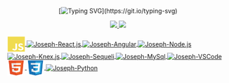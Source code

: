 <div align="center">

[![Typing SVG](https://readme-typing-svg.herokuapp.com?font=Fira+Code&pause=1000&width=435&lines=Josephslv_;Programador+Full-Stack_)](https://git.io/typing-svg)

  <a href="https://github.com/josephslv">
  <img height="140.5em" src="https://github-readme-stats.vercel.app/api?username=josephslv&show_icons=true&theme=github_dark&include_all_commits=true&count_private=true"/>
  <img height="140.5em" src="https://github-readme-stats.vercel.app/api/top-langs/?username=Josephslv&layout=compact&langs_count=7&theme=github_dark"/>
</div>

<div style="display: inline_block"><br>
  <img align="center" alt="Joseph-JS"      height="35" width="40"    src="https://raw.githubusercontent.com/devicons/devicon/master/icons/javascript/javascript-plain.svg"/>
  <img align="center" alt="Joseph-React.js" height="40" width="40"   src="https://cdn.jsdelivr.net/gh/devicons/devicon/icons/react/react-original.svg" />
   <img align="center" alt="Joseph-Angular" height="37" width="37"   src="https://cdn.jsdelivr.net/gh/devicons/devicon/icons/angularjs/angularjs-plain.svg" />
  <img align="center" alt="Joseph-Node.js"  height="37" width="37"   src="https://cdn.jsdelivr.net/gh/devicons/devicon/icons/nodejs/nodejs-original.svg"/>
  <img align="center" alt="Joseph-Knex.js" height="40" width="auto"  src="https://static-00.iconduck.com/assets.00/knex-icon-512x512-vg01e8qb.png"/>
  <img align="center" alt="Joseph-Sequeli" height="40" width="auto"  src="https://cdn.jsdelivr.net/gh/devicons/devicon/icons/sequelize/sequelize-original.svg" />
  <img align="center" alt="Joseph-MySql"   height="40" width="auto"  src="https://cdn.jsdelivr.net/gh/devicons/devicon/icons/mysql/mysql-original.svg"/>
  <img align="center" alt="Joseph-VSCode"  height="37" width="37"    src="https://cdn.jsdelivr.net/gh/devicons/devicon/icons/vscode/vscode-original.svg" />
  <img align="center" alt="Joseph-HTML5"   height="35" width="40"    src="https://raw.githubusercontent.com/devicons/devicon/master/icons/html5/html5-original.svg"/>
  <img align="center" alt="Joseph-CSS3"    height="35" width="40"    src="https://raw.githubusercontent.com/devicons/devicon/master/icons/css3/css3-original.svg"/>
  <img align="center" alt="Joseph-Python"  height="42" width="42"    src="https://cdn.jsdelivr.net/gh/devicons/devicon/icons/python/python-original.svg"/>
</div>
